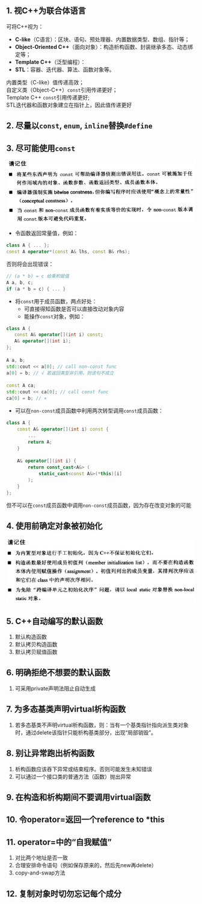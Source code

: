 ## 1. 视C++为联合体语言
可将C++视为：
- **C-like**（C语言）：区块、语句、预处理器、内置数据类型、数组、指针等；
- **Object-Oriented C++**（面向对象）：构造析构函数、封装继承多态、动态绑定等；
- **Template C++**（泛型编程）：
- **STL**：容器、迭代器、算法、函数对象等。

内置类型（C-like）值传递高效；   
自定义类（Object-C++）`const`引用传递更好；  
Template C++ `const`引用传递更好;    
STL迭代器和函数对象建立在指针上，因此值传递更好
## 2. 尽量以`const`, `enum`, `inline`替换`#define`
## 3. 尽可能使用`const`
![??](./3const.png)
- 令函数返回常量值，例如：
```C++
class A { ... };
const A operator*(const A& lhs, const B& rhs);
```
否则将会出现错误：
```C++
// (a * b) = c 给乘积赋值
A a, b, c;
if (a * b = c) { ... } 
```
- 将`const`用于成员函数，两点好处：
    - 可直接得知函数是否可以直接改动对象内容
    - 能操作`const`对象，例如：
 ```C++
class A {
    const A& operator[](int i) const;
    A& operator[](int i);
};

A a, b;
std::cout << a[0]; // call non-const func
a[0] = b; // √ 若返回类型非引用，则该句不成立

const A ca;
std::cout << ca[0]; // call const func
ca[0] = b; // ×
```
- 可以在`non-const`成员函数中利用两次转型调用`const`成员函数：
```C++
class A {
    const A& operator[](int i) const {
        ...
        return A;
    }

    A& operator[](int i) {
        return const_cast<A&> (
            static_cast<const A&>(*this)[i]
        );
    }
};
```
但不可以在`const`成员函数中调用`non-const`成员函数，因为存在改变对象的可能

## 4. 使用前确定对象被初始化
![?](4initialization.png)

## 5. C++自动编写的默认函数
1. 默认构造函数  
2. 默认拷贝构造函数  
3. 默认拷贝赋值函数
   
## 6. 明确拒绝不想要的默认函数
1. 可采用private声明法阻止自动生成

## 7. 为多态基类声明virtual析构函数
1. 若多态基类不声明virtual析构函数，则：当有一个基类指针指向派生类对象时，通过delete该指针只能析构基类部分，出现“局部销毁”。

## 8. 别让异常跑出析构函数
1. 析构函数应该吞下异常或结束程序。否则可能发生未知错误
2. 可以通过一个接口类的普通方法（函数）抛出异常

## 9. 在构造和析构期间不要调用virtual函数

## 10. 令operator=返回一个reference to *this

## 11. operator=中的“自我赋值”
1. 对比两个地址是否一致
2. 合理安排命令语句（例如保存原来的，然后先new再delete）
3. copy-and-swap方法

## 12. 复制对象时切勿忘记每个成分

